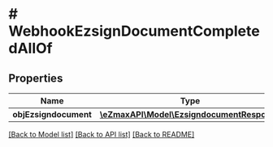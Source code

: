 # # WebhookEzsignDocumentCompletedAllOf

## Properties

Name | Type | Description | Notes
------------ | ------------- | ------------- | -------------
**objEzsigndocument** | [**\eZmaxAPI\Model\EzsigndocumentResponse**](EzsigndocumentResponse.md) |  |

[[Back to Model list]](../../README.md#models) [[Back to API list]](../../README.md#endpoints) [[Back to README]](../../README.md)
